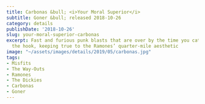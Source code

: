 ```yaml
---
title: Carbonas &bull; <i>Your Moral Superior</i>
subtitle: Goner &bull; released 2018-10-26
category: details
publishDate: '2018-10-26'
slug: your-moral-superior-carbonas
excerpt: Fast and furious punk blasts that are over by the time you catch up with
  the hook, keeping true to the Ramones’ quarter-mile aesthetic
image: "~/assets/images/details/2019/05/carbonas.jpg"
tags:
- Misfits
- The Way-Outs
- Ramones
- The Dickies
- Carbonas
- Goner
---
```


